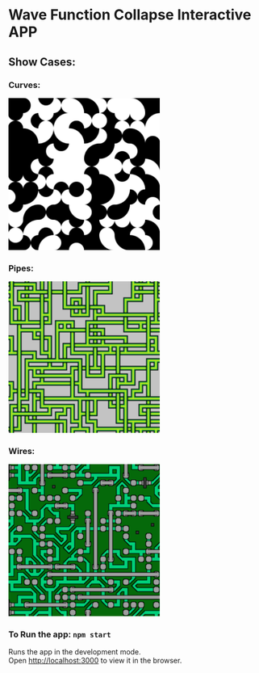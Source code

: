 # Wave Function Collapse Interactive APP

## Show Cases:
### Curves:
<img src="/public/Showcase.png" alt="curves" width="300px">

### Pipes:
<img src="/public/pipes.png" alt="pipes" width="300px">

### Wires:
<img src="/public/wires.png" alt="wires" width="300px">

### To Run the app: `npm start`

Runs the app in the development mode.\
Open [http://localhost:3000](http://localhost:3000) to view it in the browser.

